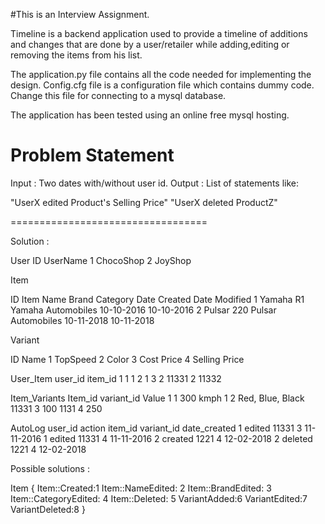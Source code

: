 #This is an Interview Assignment.

Timeline is a backend application used to provide a timeline of additions and changes that are done by a user/retailer while adding,editing or removing the items from his list.

The application.py file contains all the code needed for implementing the design. Config.cfg file is a configuration file which contains dummy code. Change this file for connecting to a mysql database. 

The application  has been tested using an online free mysql hosting.

Problem Statement
================================
Input : Two dates with/without user id.
Output : List of statements like: 

"UserX edited Product's Selling Price"
"UserX deleted ProductZ"

==================================


Solution :

User
ID	UserName
1	ChocoShop
2	JoyShop


Item

ID	Item Name	Brand	Category	Date Created	Date Modified
1	Yamaha R1	Yamaha	Automobiles	10-10-2016	10-10-2016
2	Pulsar 220	Pulsar	Automobiles	10-11-2018	10-11-2018

Variant

ID	Name
1	TopSpeed
2	Color
3	Cost Price
4	Selling Price

User_Item
user_id	item_id
1	1
1	2
1	3
2	11331
2	11332

Item_Variants
Item_id	variant_id	Value
1	1	300 kmph
1	2	Red, Blue, Black
11331	3	100
1131	4	250

AutoLog
user_id	action	item_id	variant_id	date_created
1	edited	11331	3	11-11-2016
1	edited	11331	4	11-11-2016
2	created	1221	4	12-02-2018
2	deleted	1221	4	12-02-2018


Possible solutions :

Item {
Item::Created:1
Item::NameEdited: 2
Item::BrandEdited: 3
Item::CategoryEdited: 4
Item::Deleted: 5
VariantAdded:6
VariantEdited:7
VariantDeleted:8
}








